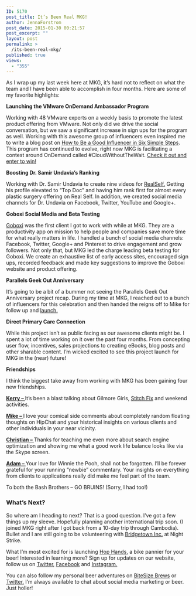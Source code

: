 ```yaml
---
ID: 5170
post_title: It’s Been Real MKG!
author: JennaForstrom
post_date: 2015-01-30 00:21:57
post_excerpt: ""
layout: post
permalink: >
  /its-been-real-mkg/
published: true
views:
  - "355"
---
```

<p>As I wrap up my last week here at MKG, it’s hard not to reflect on what the team and I have been able to accomplish in four months.  Here are some of my favorite highlights:</p>

<p><strong>Launching the VMware OnDemand Ambassador Program</strong></p>
<p>Working with 48 VMware experts on a weekly basis to promote the latest product offering from VMware.  Not only did we drive the social conversation, but we saw a significant increase in sign ups for the program as well.  Working with this awesome group of influencers even inspired me to write a blog post on <a href="http://mkgmediagroup.com/good-influencer-in-six-simple-steps/" title="How to Be a Good Influencer in Six Simple Steps" target="_blank">How to Be a Good Influencer in Six Simple Steps</a>.  This program has continued to evolve, right now MKG is facilitating a contest around OnDemand called #CloudWithoutTheWait.  <a href="http://vcloud.vmware.com/service-offering/virtual-private-cloud-ondemand/cloud-without-the-wait">Check it out and enter to win!</a>
</p>

<p><strong>Boosting Dr. Samir Undavia’s Ranking</strong></p>
<p>Working with Dr. Samir Undavia to create nine videos for <a href="http://www.realself.com/find/New-Jersey/Princeton/Facial-Plastic-Surgeon/Samir-Undavia">RealSelf.</a> Getting his profile elevated to “Top Doc” and having him rank first for almost every plastic surgery offering on Real Self.  In addition, we created social media channels for Dr. Undavia on Facebook, Twitter, YouTube and Google+.</p>

<p><strong>Goboxi Social Media and Beta Testing</strong></p>
<p><a href="http://goboxi.com/">Goboxi</a> was the first client I got to work with while at MKG.  They are a productivity app on mission to help people and companies save more time for what really matters in life.  I handled a bunch of social media channels: Facebook, Twitter, Google+ and Pinterest to drive engagement and grow followers.  Not only that, but MKG led the charge leading beta testing for Goboxi.  We create an exhaustive list of early access sites, encouraged sign ups, recorded feedback and made key suggestions to improve the Goboxi website and product offering.</p>

<p><strong>Parallels Geek Out Anniversary</strong></p>
<p>It’s going to be a bit of a bummer not seeing the Parallels Geek Out Anniversary project recap.  During my time at MKG, I reached out to a bunch of influencers for this celebration and then handed the reigns off to Mike for follow up and <a href="http://blogs.parallels.com/consumertech/2015/1/27/celebrate-tech-anniversaries-and-win-prizes-with-the-parallels-geek-out-anniversary-celebration">launch.</a></p>

<p><strong>Direct Primary Care Connection</strong></p>
<p>While this project isn’t as public facing as our awesome clients might be.  I spent a lot of time working on it over the past four months.  From concepting user flow, incentives, sales projections to creating eBooks, blog posts and other sharable content.  I’m wicked excited to see this project launch for MKG in the (near) future!</p>

<p><strong>Friendships</strong></p>
<p>I think the biggest take away from working with MKG has been gaining four new friendships.</p> 
<p><a href="http://mkgmediagroup.com/kerry-guard/"><strong>Kerry – </strong></a>  It’s been a blast talking about Gilmore Girls, <a href="https://www.stitchfix.com/referral/4498431">Stitch Fix</a> and weekend activities.</p>  
<p><a href="http://mkgmediagroup.com/mike-krass/"><strong>Mike – </strong></a>  I love your comical side comments about completely random floating thoughts on HipChat and your historical insights on various clients and other individuals in your near vicinity.</p>
<p><a href="http://mkgmediagroup.com/christian-bullock/"><strong>Christian – </strong></a>  Thanks for teaching me even more about search engine optimization and showing me what a good work life balance looks like via the Skype screen.</p>
<p><a href="http://mkgmediagroup.com/adam-bullock/"><strong>Adam – </strong></a>  Your love for Winnie the Pooh, shall not be forgotten.  I’ll be forever grateful for your running “newbie” commentary.  Your insights on everything from clients to applications really did make me feel part of the team.</p>  <p>To both the Bash Brothers – GO BRUINS!  (Sorry, I had too!)</p>

<h3>What’s Next?</h3>
<p>So where am I heading to next?  That is a good question.  I’ve got a few things up my sleeve.  Hopefully planning another international trip soon.  (I joined MKG right after I got back from a 10-day trip through Cambodia).  Bullet and I are still going to be volunteering with <a href="http://bridgetowninc.org/">Bridgetown Inc.</a> at Night Strike.</p>

<p>What I’m most excited for is launching <a href="http://hophands.com/">Hop Hands</a>, a bike pannier for your beer!  Interested in learning more?  Sign up for updates on our website, follow us on <a href="https://twitter.com/hophands">Twitter</a>, <a href="https://www.facebook.com/hophands">Facebook</a> and <a href="http://instagram.com/hophands">Instagram.</a></p>
<p>You can also follow my personal beer adventures on <a href="http://bitesizebrews.com/">BiteSize Brews</a> or <a href="https://twitter.com/bite4size">Twitter.</a>  I’m always available to chat about social media marketing or beer.  Just holler!</p>